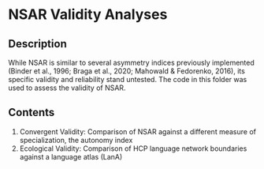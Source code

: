 # NSAR Validity Analyses

## Description 
While NSAR is similar to several asymmetry indices previously implemented (Binder et al., 1996; Braga et al., 2020; Mahowald & Fedorenko, 2016), its specific validity and reliability stand untested. The code in this folder was used to assess the validity of NSAR.  

## Contents
1. Convergent Validity: Comparison of NSAR against a different measure of specialization, the autonomy index
2. Ecological Validity: Comparison of HCP language network boundaries against a language atlas (LanA)
